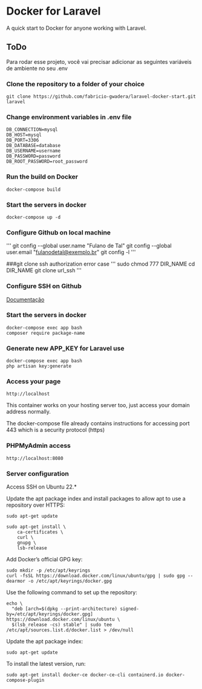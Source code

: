 
# Docker for Laravel

A quick start to Docker for anyone working with Laravel.



## ToDo

Para rodar esse projeto, você vai precisar adicionar as seguintes variáveis de ambiente no seu .env

### Clone the repository to a folder of your choice

`git clone https://github.com/fabricio-gwadera/laravel-docker-start.git laravel`

### Change environment variables in .env file

```
DB_CONNECTION=mysql
DB_HOST=mysql
DB_PORT=3306
DB_DATABASE=database
DB_USERNAME=username
DB_PASSWORD=password
DB_ROOT_PASSWORD=root_password
```

### Run the build on Docker

`docker-compose build`

### Start the servers in docker

`docker-compose up -d`

### Configure Github on local machine
'''
git config --global user.name "Fulano de Tal"
git config --global user.email "fulanodetal@exemplo.br"
git config -l
'''

###git clone ssh authorization error case
'''
sudo chmod 777 DIR_NAME
cd DIR_NAME
git clone url_ssh
'''

### Configure SSH on Github 
 <a rel="Documentação" href="https://docs.github.com/pt/authentication/connecting-to-github-with-ssh/about-ssh">Documentação</a>

### Start the servers in docker

```
docker-compose exec app bash
composer require package-name
```

### Generate new APP_KEY for Laravel use
```
docker-compose exec app bash
php artisan key:generate
```

### Access your page

`http://localhost`

This container works on your hosting server too, just access your domain address normally.

The docker-compose file already contains instructions for accessing port 443 which is a security protocol (https)

### PHPMyAdmin access
`http://localhost:8080`

### Server configuration

Access SSH on Ubuntu 22.*

Update the apt package index and install packages to allow apt to use a repository over HTTPS:

`sudo apt-get update`

```
sudo apt-get install \
    ca-certificates \
    curl \
    gnupg \
    lsb-release
```

Add Docker’s official GPG key:

```
sudo mkdir -p /etc/apt/keyrings
curl -fsSL https://download.docker.com/linux/ubuntu/gpg | sudo gpg --dearmor -o /etc/apt/keyrings/docker.gpg
```

Use the following command to set up the repository:

```
echo \
  "deb [arch=$(dpkg --print-architecture) signed-by=/etc/apt/keyrings/docker.gpg] https://download.docker.com/linux/ubuntu \
  $(lsb_release -cs) stable" | sudo tee /etc/apt/sources.list.d/docker.list > /dev/null
```

Update the apt package index:

`sudo apt-get update`

To install the latest version, run:

`sudo apt-get install docker-ce docker-ce-cli containerd.io docker-compose-plugin`
